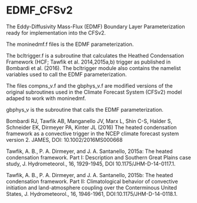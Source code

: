 # EDMF_CFSv2
The Eddy-Diffusivity Mass-Flux (EDMF) Boundary Layer Parameterization ready for implementation into the CFSv2.

The moninedmf.f files is the EDMF parameterization.

The bcltrigger.f is a subroutine that calculates the Heathed Condensation Framework (HCF; Tawfik et al. 2014,2015a,b) trigger as published in Bombardi et al. (2016).
The bcltrigger module also contains the namelist variables used to call the EDMF parameterization.

The files compns_v.f and the gbphys_v.f are modified versions of the original subroutines used in the Climate Forecast System (CFSv2) model adaped to work with moninedmf.

gbphys_v is the subroutine that calls the EDMF parameterization.



Bombardi RJ, Tawfik AB, Manganello JV, Marx L, Shin C-S, Halder S, Schneider EK, Dirmeyer PA, Kinter JL (2016) The heated condensation framework as a convective trigger in the NCEP climate forecast system version 2. JAMES, DOI: 10.1002/2016MS000668

Tawfik, A. B., P. A. Dirmeyer, and J. A. Santanello,  2015a: The heated condensation framework. Part I: Description and Southern Great Plains case
study, J. Hydrometeorol., 16, 1929-1945, DOI 10.1175/JHM-D-14-0117.1.

Tawfik, A. B., P. A. Dirmeyer, and J. A. Santanello, 2015b: The heated condensation framework. Part II: Climatological behavior of convective
initiation and land-atmosphere coupling over the Conterminous United States, J. Hydrometeorol., 16, 1946-1961, DOI:10.1175/JHM-D-14-0118.1.

